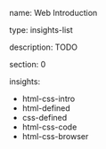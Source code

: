 name: Web Introduction

type: insights-list

description: TODO

section: 0

insights:
  - html-css-intro
  - html-defined
  - css-defined
  - html-css-code
  - html-css-browser